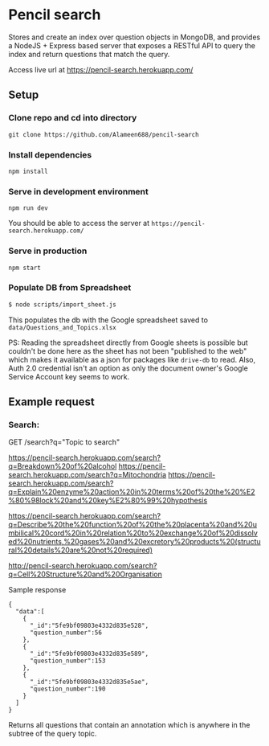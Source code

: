 # Pencil search
Stores and create an index over question objects in MongoDB, and provides a NodeJS + Express based server that exposes a RESTful API to query the index and return questions that match the query.

Access live url at https://pencil-search.herokuapp.com/

## Setup

### Clone repo and cd into directory
```
git clone https://github.com/Alameen688/pencil-search
```

### Install dependencies
```
npm install
```
### Serve in development environment
```
npm run dev
```
You should be able to access the server at `https://pencil-search.herokuapp.com/`
### Serve in production
```
npm start
```

### Populate DB from Spreadsheet

```bash
$ node scripts/import_sheet.js
```

This populates the db with the Google spreadsheet saved to `data/Questions_and_Topics.xlsx`

PS: Reading the spreadsheet directly from Google sheets is possible but couldn't be done here as the sheet has not been "published to the web" which makes it available as a json for packages like `drive-db` to read. Also, Auth 2.0 credential isn't an option as only the document owner's Google Service Account key seems to work.

## Example request

### Search:

GET /search?q="Topic to search"

https://pencil-search.herokuapp.com/search?q=Breakdown%20of%20alcohol
https://pencil-search.herokuapp.com/search?q=Mitochondria
https://pencil-search.herokuapp.com/search?q=Explain%20enzyme%20action%20in%20terms%20of%20the%20%E2%80%98lock%20and%20key%E2%80%99%20hypothesis

https://pencil-search.herokuapp.com/search?q=Describe%20the%20function%20of%20the%20placenta%20and%20umbilical%20cord%20in%20relation%20to%20exchange%20of%20dissolved%20nutrients,%20gases%20and%20excretory%20products%20(structural%20details%20are%20not%20required)

http://pencil-search.herokuapp.com/search?q=Cell%20Structure%20and%20Organisation

Sample response
```
{
  "data":[
    {
      "_id":"5fe9bf09803e4332d835e528",
      "question_number":56
    },
    {
      "_id":"5fe9bf09803e4332d835e589",
      "question_number":153
    },
    {
      "_id":"5fe9bf09803e4332d835e5ae",
      "question_number":190
    }
  ]
}
```

Returns all questions that contain an annotation which is anywhere in the subtree of the query topic. 